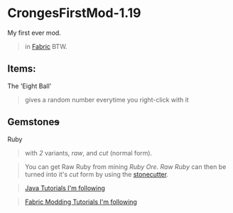 # CrongesFirstMod-1.19

My first ever mod.
> in [Fabric](https://fabricmc.net) BTW.

## Items:

The 'Eight Ball'
> gives a random number everytime you right-click with it

## Gemstone~~s~~

Ruby
> with *2* variants, *raw*, and *cut* (normal form).

> You can get Raw Ruby from mining *Ruby Ore*.
>  *Raw Ruby*  can then be turned into it's  *cut*  form by using the [stonecutter](https://minecraft.fandom.com/wiki/Stonecutter?so=search).



> [Java Tutorials I'm following](https://www.youtube.com/watch?v=oBwPZRk6-SE&list=PLKGarocXCE1FeXvEogpjz4SvHxF_FJRO6)

> [Fabric Modding Tutorials I'm following](https://www.youtube.com/watch?v=RSqSZoJQXvg&list=PLKGarocXCE1EeLZggaXPJaARxnAbUD8Y_)


